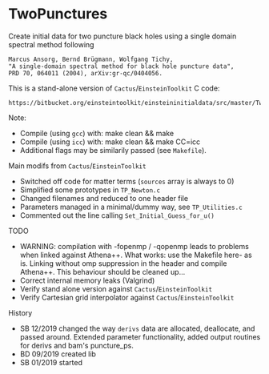 # TwoPunctures

Create initial data for two puncture black holes using a single domain
spectral method following

```
Marcus Ansorg, Bernd Brügmann, Wolfgang Tichy,
"A single-domain spectral method for black hole puncture data",
PRD 70, 064011 (2004), arXiv:gr-qc/0404056.
```

This is a stand-alone version of `Cactus`/`EinsteinToolkit` C code:

```
https://bitbucket.org/einsteintoolkit/einsteininitialdata/src/master/TwoPunctures/
```

Note:
 * Compile (using `gcc`) with:
 make clean && make
 * Compile (using `icc`) with:
 make clean && make CC=icc
 * Additional flags may be similarily passed (see `Makefile`).

Main modifs from `Cactus`/`EinsteinToolkit`

 * Switched off code for matter terms (`sources` array is always to 0)
 * Simplified some prototypes in `TP_Newton.c` 
 * Changed filenames and reduced to one header file
 * Parameters managed in a minimal/dummy way, see `TP_Utilities.c`
 * Commented out the line calling `Set_Initial_Guess_for_u()`
 
TODO
 * WARNING: compilation with -fopenmp / -qopenmp leads to problems when linked against Athena++.
            What works: use the Makefile here- as is.
            Linking without omp suppression in the header and compile Athena++.
            This behaviour should be cleaned up...
 * Correct internal memory leaks (Valgrind)
 * Verify stand alone version against `Cactus`/`EinsteinToolkit`
 * Verify Cartesian grid interpolator against `Cactus`/`EinsteinToolkit` 

History

 * SB 12/2019 changed the way `derivs` data are allocated, deallocate, and passed around. Extended parameter functionality, added output routines for derivs and bam's puncture_ps.
 * BD 09/2019 created lib
 * SB 01/2019 started
